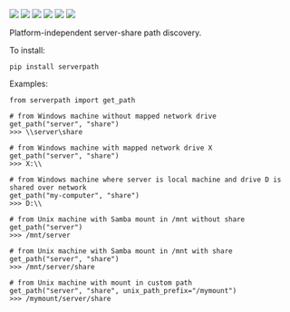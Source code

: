 [![](https://img.shields.io/pypi/v/serverpath.svg?style=flat-square)](https://pypi.org/project/serverpath)
[![](https://img.shields.io/pypi/pyversions/serverpath.svg?style=flat-square&logo=python)](https://pypi.org/project/serverpath)
[![](https://img.shields.io/pypi/l/serverpath.svg?style=flat-square)](https://pypi.org/project/serverpath)
[![](https://img.shields.io/pypi/wheel/serverpath.svg?style=flat-square)](https://pypi.org/project/serverpath)
[![](https://img.shields.io/github/last-commit/deluccial/serverpath.svg?style=flat-square)](https://github.com/deluccial/serverpath/commits)
[![](https://img.shields.io/github/languages/code-size/deluccial/serverpath.svg?style=flat-square)](https://github.com/deluccial/serverpath)

Platform-independent server-share path discovery.

To install:

`pip install serverpath`

Examples:
```
from serverpath import get_path

# from Windows machine without mapped network drive
get_path("server", "share")
>>> \\server\share

# from Windows machine with mapped network drive X
get_path("server", "share")
>>> X:\\

# from Windows machine where server is local machine and drive D is shared over network 
get_path("my-computer", "share")
>>> D:\\

# from Unix machine with Samba mount in /mnt without share
get_path("server")
>>> /mnt/server

# from Unix machine with Samba mount in /mnt with share
get_path("server", "share")
>>> /mnt/server/share

# from Unix machine with mount in custom path
get_path("server", "share", unix_path_prefix="/mymount")
>>> /mymount/server/share
```
